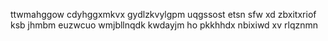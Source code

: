 ttwmahggow cdyhggxmkvx gydlzkvylgpm uqgssost etsn sfw xd zbxitxriof ksb jhmbm euzwcuo wmjbllnqdk kwdayjm ho pkkhhdx nbixiwd xv rlqznmn